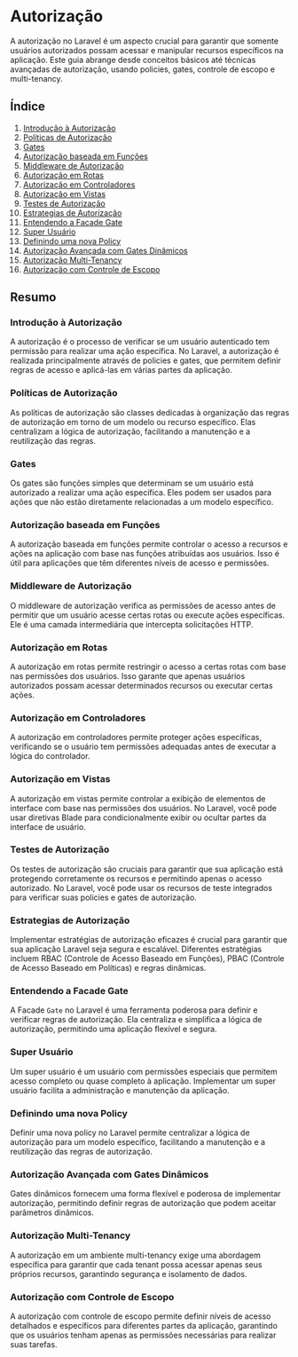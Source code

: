 # Autorização

A autorização no Laravel é um aspecto crucial para garantir que somente usuários autorizados possam acessar e manipular recursos específicos na aplicação. Este guia abrange desde conceitos básicos até técnicas avançadas de autorização, usando policies, gates, controle de escopo e multi-tenancy.

## Índice

1. [Introdução à Autorização](./authorization-introduction.md)
2. [Políticas de Autorização](./authorization-policies.md)
3. [Gates](./authorization-gates.md)
4. [Autorização baseada em Funções](./authorization-role-based.md)
5. [Middleware de Autorização](./authorization-middleware.md)
6. [Autorização em Rotas](./authorization-routes.md)
7. [Autorização em Controladores](./authorization-controllers.md)
8. [Autorização em Vistas](./authorization-views.md)
9. [Testes de Autorização](./authorization-testing.md)
10. [Estrategias de Autorização](./authorization-strategies.md)
11. [Entendendo a Facade Gate](./authorization-gate-facade.md)
12. [Super Usuário](./authorization-super-user.md)
13. [Definindo uma nova Policy](./authorization-new-policy.md)
14. [Autorização Avançada com Gates Dinâmicos](./authorization-advanced-gates.md)
15. [Autorização Multi-Tenancy](./authorization-multi-tenancy.md)
16. [Autorização com Controle de Escopo](./authorization-scope-control.md)

## Resumo

### Introdução à Autorização

A autorização é o processo de verificar se um usuário autenticado tem permissão para realizar uma ação específica. No Laravel, a autorização é realizada principalmente através de policies e gates, que permitem definir regras de acesso e aplicá-las em várias partes da aplicação.

### Políticas de Autorização

As políticas de autorização são classes dedicadas à organização das regras de autorização em torno de um modelo ou recurso específico. Elas centralizam a lógica de autorização, facilitando a manutenção e a reutilização das regras.

### Gates

Os gates são funções simples que determinam se um usuário está autorizado a realizar uma ação específica. Eles podem ser usados para ações que não estão diretamente relacionadas a um modelo específico.

### Autorização baseada em Funções

A autorização baseada em funções permite controlar o acesso a recursos e ações na aplicação com base nas funções atribuídas aos usuários. Isso é útil para aplicações que têm diferentes níveis de acesso e permissões.

### Middleware de Autorização

O middleware de autorização verifica as permissões de acesso antes de permitir que um usuário acesse certas rotas ou execute ações específicas. Ele é uma camada intermediária que intercepta solicitações HTTP.

### Autorização em Rotas

A autorização em rotas permite restringir o acesso a certas rotas com base nas permissões dos usuários. Isso garante que apenas usuários autorizados possam acessar determinados recursos ou executar certas ações.

### Autorização em Controladores

A autorização em controladores permite proteger ações específicas, verificando se o usuário tem permissões adequadas antes de executar a lógica do controlador.

### Autorização em Vistas

A autorização em vistas permite controlar a exibição de elementos de interface com base nas permissões dos usuários. No Laravel, você pode usar diretivas Blade para condicionalmente exibir ou ocultar partes da interface de usuário.

### Testes de Autorização

Os testes de autorização são cruciais para garantir que sua aplicação está protegendo corretamente os recursos e permitindo apenas o acesso autorizado. No Laravel, você pode usar os recursos de teste integrados para verificar suas policies e gates de autorização.

### Estrategias de Autorização

Implementar estratégias de autorização eficazes é crucial para garantir que sua aplicação Laravel seja segura e escalável. Diferentes estratégias incluem RBAC (Controle de Acesso Baseado em Funções), PBAC (Controle de Acesso Baseado em Políticas) e regras dinâmicas.

### Entendendo a Facade Gate

A Facade `Gate` no Laravel é uma ferramenta poderosa para definir e verificar regras de autorização. Ela centraliza e simplifica a lógica de autorização, permitindo uma aplicação flexível e segura.

### Super Usuário

Um super usuário é um usuário com permissões especiais que permitem acesso completo ou quase completo à aplicação. Implementar um super usuário facilita a administração e manutenção da aplicação.

### Definindo uma nova Policy

Definir uma nova policy no Laravel permite centralizar a lógica de autorização para um modelo específico, facilitando a manutenção e a reutilização das regras de autorização.

### Autorização Avançada com Gates Dinâmicos

Gates dinâmicos fornecem uma forma flexível e poderosa de implementar autorização, permitindo definir regras de autorização que podem aceitar parâmetros dinâmicos.

### Autorização Multi-Tenancy

A autorização em um ambiente multi-tenancy exige uma abordagem específica para garantir que cada tenant possa acessar apenas seus próprios recursos, garantindo segurança e isolamento de dados.

### Autorização com Controle de Escopo

A autorização com controle de escopo permite definir níveis de acesso detalhados e específicos para diferentes partes da aplicação, garantindo que os usuários tenham apenas as permissões necessárias para realizar suas tarefas.
